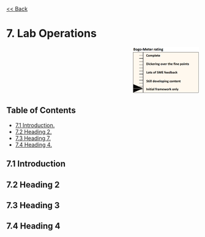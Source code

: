 [<< Back](../)

# 7. Lab Operations
<p align="right"><img src="../figures/bogo_ifo.png" alt="scope" title="Scope" width="35%"/></p>

## Table of Contents
* [7.1 Introduction.](#7.1)
* [7.2 Heading 2.](#7.2)
* [7.3 Heading 7.](#7.3)
* [7.4 Heading 4.](#7.4)

<a name="7.1"></a>
## 7.1 Introduction


<a name="7.2"></a>
## 7.2 Heading 2


<a name="7.3"></a>
## 7.3 Heading 3


<a name="7.4"></a>
## 7.4 Heading 4